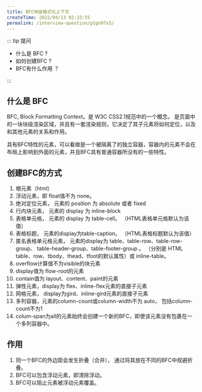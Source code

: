 ```yaml
---
title: BFC块级格式化上下文
createTime: 2022/04/13 02:33:55
permalink: /interview-question/p1gn97x5/
---
```


::: tip 提问

- 什么是 BFC ?
- 如何创建BFC ?
- BFC有什么作用 ？

:::

## 什么是 BFC

BFC, Block Formatting Context。是 W3C CSS2.1规范中的一个概念。 是页面中的一块块级渲染区域，并且有一套渲染规则，它决定了其子元素将如何定位，以及和其他元素的关系和作用。

具有BFC特性的元素，可以看做是一个被隔离了的独立容器，容器内的元素不会在布局上影响到外面的元素，并且BFC具有普通容器所没有的一些特性。

## 创建BFC的方式

1. 根元素（html）
2. 浮动元素，即 float值不为 none。
3. 绝对定位元素， 元素的 position 为 absolute 或者 fixed
4. 行内块元素， 元素的 display 为 inline-block
5. 表格单元格， 元素的 display 为 table-cell。 （HTML表格单元格默认为该值）
6. 表格标题， 元素的display为table-caption。 （HTML表格标题默认为该值）
7. 匿名表格单元格元素， 元素的display为 table、table-row、table-row-group、
   table-header-group、table-footer-group 。 （分别是 HTML table、row、tbody、thead、tfoot的默认属性）或 inline-table。
8. overflow计算值不为visible的块元素
9. display值为 flow-root的元素
10. contain值为 layout、content、paint的元素
11. 弹性元素，display为 flex、inline-flex元素的直接子元素
12. 网格元素， display为gird、inline-gird元素的直接子元素
13. 多列容器，元素的column-count或column-width不为 auto， 包括column-count不为1
14. colum-span为all的元素始终会创建一个新的BFC，即使该元素没有包裹在一个多列容器中。

## 作用

1. 同一个BFC的外边距会发生折叠（合并）， 通过将其放在不同的BFC中规避折叠。
2. BFC可以包含浮动元素，即清除浮动。
3. BFC可以阻止元素被浮动元素覆盖。
